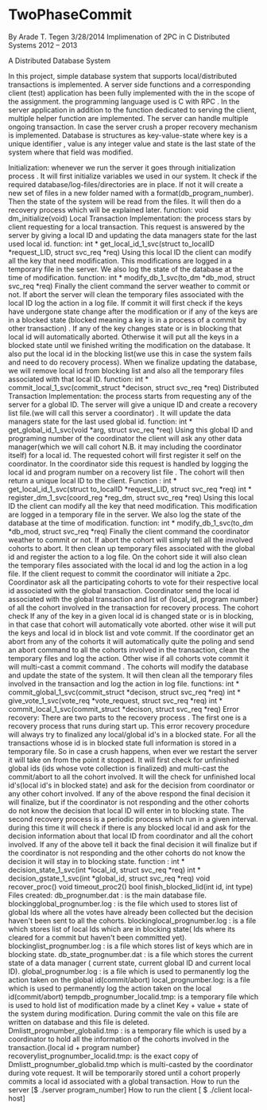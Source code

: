 TwoPhaseCommit
==============
By Arade T. Tegen
3/28/2014
Implimenation of 2PC in C
Distributed Systems 2012 – 2013

A Distributed Database System

In this project, simple database system that supports local/distributed transactions is implemented. A server side functions and a corresponding client (test) application has been fully implemented with the in the scope of the assignment. the programming language used is C with RPC .
In the server application in addition to the function dedicated to serving the client, multiple helper function are implemented. The server can handle multiple ongoing transaction. In case the server crush a proper recovery mechanism is implemented.
Database is structures as key-value-state where key is a unique identifier , value is any integer value and state is the last state of the system where that field was modified.

Initialization: whenever we run the server it goes through initialization process .
		 It will first initialize variables we used in our system.
		 It check if the required database/log-files/directories are in place. If not it will create a new set of files in a new folder named with a format(db_program_number).
		 Then the state of the system will be read from the files.
		 It will then do a recovery process which will be explained later.
function: void dm_initialize(void)
Local Transaction Implementation:
 the process stars by client requesting for a local transaction. This
request is answered by the server by giving a local ID and updating the data managers state for the last
used local id.
function: int * get_local_id_1_svc(struct to_localID *request_LID, struct svc_req *req)
Using this local ID the client can modify all the key that need modification. This modifications are
logged in a temporary file in the server. We also log the state of the database at the time of
modification.
function: int * modify_db_1_svc(to_dm *db_mod, struct svc_req *req)
Finally the client command the server weather to commit or not. If abort the server will clean the
temporary files associated with the local ID log the action in a log file. If commit it will first check if
the keys have undergone state change after the modification or if any of the keys are in a blocked state
(blocked meaning a key is in a process of a commit by other transaction) . If any of the key changes
state or is in blocking that local id will automatically aborted. Otherwise it will put all the keys in a
blocked state until we finished writing the modification on the database. It also put the local id in the
blocking list(we use this in case the system fails and need to do recovery process). When we finalize
updating the database, we will remove local id from blocking list and also all the temporary files
associated with that local ID.
function: int * commit_local_1_svc(commit_struct *decison, struct svc_req *req)
Distributed Transaction Implementation:
 the process starts from requesting any of the server for a
global ID. The server will give a unique ID and create a recovery list file.(we will call this server a
coordinator) . It will update the data managers state for the last used global id.
function: int * get_global_id_1_svc(void *arg, struct svc_req *req)
Using this global ID and programing number of the coordinator the client will ask any other data
manager(which we will call cohort N.B. it may including the coordinator itself) for a local id.
The requested cohort will first register it self on the coordinator. In the coordinator side this request is
handled by logging the local id and program number on a recovery list file . The cohort will then
return a unique local ID to the client.
Function : int * get_local_id_1_svc(struct to_localID *request_LID, struct svc_req *req)
int * register_dm_1_svc(coord_reg *reg_dm, struct svc_req *req)
Using this local ID the client can modify all the key that need modification. This modification are
logged in a temporary file in the server. We also log the state of the database at the time of
modification.
function: int * modify_db_1_svc(to_dm *db_mod, struct svc_req *req)
Finally the client command the coordinator weather to commit or not. If abort the cohort will simply
tell all the involved cohorts to abort. It then clean up temporary files associated with the global id and
register the action to a log file. On the cohort side it will also clean the temporary files associated with
the local id and log the action in a log file.
If the client request to commit the coordinator will initiate a 2pc. Coordinator ask all the participating
cohorts to vote for their respective local id associated with the global transaction.
Coordinator send the local id associated with the global transaction and list of {local_id, program
number} of all the cohort involved in the transaction for recovery process. The cohort check If any of
the key in a given local id is changed state or is in blocking, in that case that cohort will automatically
vote aborted. other wise it will put the keys and local id in block list and vote commit.
If the coordinator get an abort from any of the cohorts it will automatically quite the poling and send
an abort command to all the cohorts involved in the transaction, clean the temporary files and log the
action.
Other wise if all cohorts vote commit it will multi-cast a commit command . The cohorts will modify
the database and update the state of the system. It will then clean all the temporary files involved in the
transaction and log the action in log file.
functions: int * commit_global_1_svc(commit_struct *decison, struct svc_req *req)
int * give_vote_1_svc(vote_req *vote_request, struct svc_req *req)
int * commit_local_1_svc(commit_struct *decison, struct svc_req *req)
Error recovery:
 There are two parts to the recovery process . The first one is a recovery process that
runs during start up. This error recovery procedure will always try to finalized any local/global id's in a
blocked state. For all the transactions whose id is in blocked state full information is stored in a
temporary file. So in case a crush happens, when ever we restart the server it will take on from the
point it stopped. It will first check for unfinished global ids (ids whose vote collection is finalized) and
multi-cast the commit/abort to all the cohort involved. It will the check for unfinished local id's(local
id's in blocked state) and ask for the decision from coordinator or any other cohort involved. If any of
the above respond the final decision it will finalize, but if the coordinator is not responding and the
other cohorts do not know the decision that local ID will enter in to blocking state.
The second recovery process is a periodic process which run in a given interval. during this time it will
check if there is any blocked local id and ask for the decision information about that local ID from
coordinator and all the cohort involved. If any of the above tell it back the final decision it will finalize
but if the coordinator is not responding and the other cohorts do not know the decision it will stay in to
blocking state.
function : int * decision_state_1_svc(int *local_id, struct svc_req *req)
int * decision_gstate_1_svc(int *global_id, struct svc_req *req)
void recover_proc()
void timeout_proc2()
bool finish_blocked_lid(int id, int type)
Files created:
db_prognumber.dat : is the main database file.
blockingglobal_prognumber.log : is the file which used to stores list of global Ids where all the votes
have already been collected but the decision haven't been sent to all the cohorts.
blockinglocal_prognumber.log : is a file which stores list of local Ids which are in blocking state( Ids
where its cleared for a commit but haven't been committed yet).
blockinglist_prognumber.log : is a file which stores list of keys which are in blocking state.
db_state_prognumber.dat : is a file which stores the current state of a data manager ( current state,
current global ID and current local ID).
global_prognumber.log : is a file which is used to permanently log the action taken on the global
id(commit/abort)
local_prognumber.log: is a file which is used to permanently log the action taken on the local
id(commit/abort)
tempdb_prognumber_localid.tmp: is a temporary file which is used to hold list of modification made
by a clinet Key + value + state of the system during modification. During commit the vale on this file
are written on database and this file is deleted.
Dmlistt_prognumber_globalid.tmp : is a temporary file which is used by a coordinator to hold all the
information of the cohorts involved in the transaction.{local id + program number}
recoverylist_prognumber_localid.tmp: is the exact copy of Dmlistt_prognumber_globalid.tmp which
is multi-casted by the coordinator during vote request. It will be temporarily stored until a cohort
properly commits a local id associated with a global transaction.
How to run the server [$ ./server program_number]
How to run the client [ $ ./client local-host]
